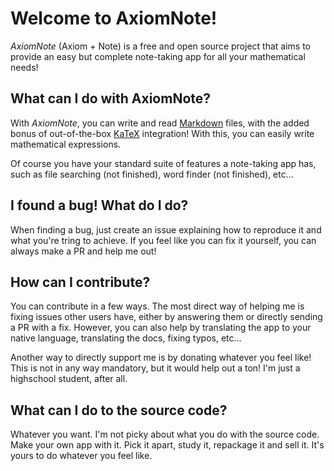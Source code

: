 # Welcome to AxiomNote!

*AxiomNote* (Axiom + Note) is a free and open source project that aims to provide an easy but complete note-taking app for all your mathematical needs!

## What can I do with AxiomNote?

With *AxiomNote*, you can write and read [Markdown](https://www.markdownguide.org/basic-syntax/) files, with the added bonus of out-of-the-box [KaTeX](https://katex.org/) integration! With this, you can easily write mathematical expressions.

Of course you have your standard suite of features a note-taking app has, such as file searching (not finished), word finder (not finished), etc...

## I found a bug! What do I do?

When finding a bug, just create an issue explaining how to reproduce it and what you're tring to achieve. If you feel like you can fix it yourself, you can always make a PR and help me out!

## How can I contribute?

You can contribute in a few ways. The most direct way of helping me is fixing issues other users have, either by answering them or directly sending a PR with a fix. However, you can also help by translating the app to your native language, translating the docs, fixing typos, etc...

Another way to directly support me is by donating whatever you feel like! This is not in any way mandatory, but it would help out a ton! I'm just a highschool student, after all.

## What can I do to the source code?

Whatever you want. I'm not picky about what you do with the source code. Make your own app with it. Pick it apart, study it, repackage it and sell it. It's yours to do whatever you feel like.
